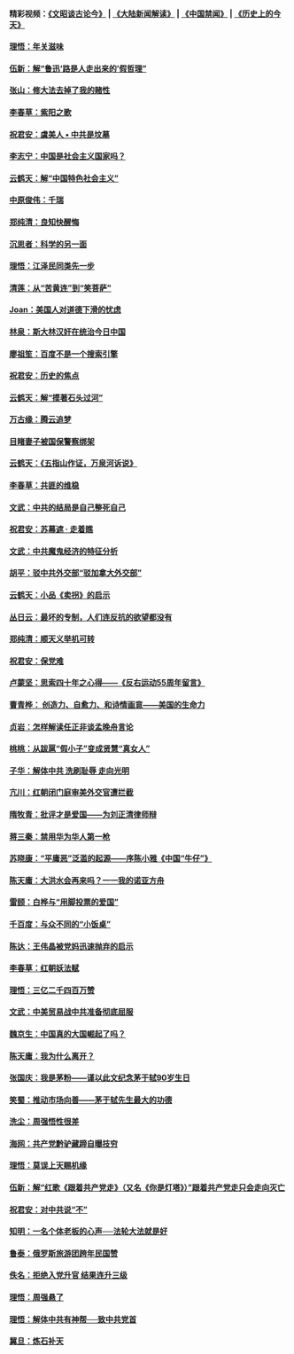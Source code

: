 #### 精彩视频：[《文昭谈古论今》](https://github.com/gfw-breaker/wenzhao/blob/master/README.md?t=01250030) | [《大陆新闻解读》](https://github.com/gfw-breaker/ntdtv-comedy/blob/master/README.md?t=01250030) | [《中国禁闻》](https://github.com/gfw-breaker/ntdtv-news/blob/master/README.md?t=01250030) | [《历史上的今天》](https://github.com/gfw-breaker/today-in-history/blob/master/README.md?t=01250030) 

#### [理悟：年关滋味](../pages/nsc993/n10998847.md?t=01250030) 

#### [伍新：解“鲁迅‘路是人走出来的’假哲理”](../pages/nsc993/n10998777.md?t=01250030) 

#### [张山：修大法去掉了我的赌性](../pages/nsc993/n10997702.md?t=01250030) 

#### [李春草：紫阳之歌](../pages/nsc993/n10997679.md?t=01250030) 

#### [祝君安：虞美人 • 中共是坟墓](../pages/nsc993/n10996090.md?t=01250030) 

#### [李志宁：中国是社会主义国家吗？](../pages/nsc993/n10996097.md?t=01250030) 

#### [云鹤天：解“中国特色社会主义”](../pages/nsc993/n10996043.md?t=01250030) 

#### [中原俊伟：千瑞](../pages/nsc993/n10995401.md?t=01250030) 

#### [郑纯清：良知快醒悔](../pages/nsc993/n10995385.md?t=01250030) 

#### [沉思者：科学的另一面](../pages/nsc993/n10996074.md?t=01250030) 

#### [理悟：江泽民同类先一步](../pages/nsc993/n10995378.md?t=01250030) 

#### [清莲：从“苦黄连”到“笑菩萨”](../pages/nsc993/n10995466.md?t=01250030) 

#### [Joan：美国人对道德下滑的忧虑](../pages/nsc993/n10995424.md?t=01250030) 

#### [林泉：斯大林汉奸在统治今日中国](../pages/nsc993/n10995210.md?t=01250030) 

#### [廖祖笙：百度不是一个搜索引擎](../pages/nsc993/n10994961.md?t=01250030) 

#### [祝君安：历史的焦点](../pages/nsc993/n10994925.md?t=01250030) 

#### [云鹤天：解“摸著石头过河”](../pages/nsc993/n10993325.md?t=01250030) 

#### [万古缘：腾云追梦](../pages/nsc993/n10993120.md?t=01250030) 

#### [目睹妻子被国保警察绑架](../pages/nsc993/n10991525.md?t=01250030) 

#### [云鹤天：《五指山作证，万泉河诉说》](../pages/nsc993/n10991603.md?t=01250030) 

#### [李春草：共匪的维稳](../pages/nsc993/n10991348.md?t=01250030) 

#### [文武：中共的结局是自己整死自己](../pages/nsc993/n10989899.md?t=01250030) 

#### [祝君安：苏幕遮 · 走着瞧](../pages/nsc993/n10988901.md?t=01250030) 

#### [文武：中共魔鬼经济的特征分析](../pages/nsc993/n10987387.md?t=01250030) 

#### [胡平：驳中共外交部“驳加拿大外交部”](../pages/nsc993/n10987378.md?t=01250030) 

#### [云鹤天：小品《卖拐》的启示](../pages/nsc993/n10984392.md?t=01250030) 

#### [丛日云：最坏的专制，人们连反抗的欲望都没有](../pages/nsc993/n10984377.md?t=01250030) 

#### [郑纯清：顺天义举机可转](../pages/nsc993/n10984369.md?t=01250030) 

#### [祝君安：保党难](../pages/nsc993/n10984362.md?t=01250030) 

#### [卢蒙坚：思索四十年之心得——《反右运动55周年留言》](../pages/nsc993/n10984355.md?t=01250030) 

#### [曹青桦： 创造力、自愈力、和诗情画意——美国的生命力](../pages/nsc993/n10984216.md?t=01250030) 

#### [贞岩：怎样解读任正非谈孟晚舟言论](../pages/nsc993/n10984650.md?t=01250030) 

#### [桃桃：从跋扈“假小子”变成贤慧“真女人”](../pages/nsc993/n10984416.md?t=01250030) 

#### [子华：解体中共 洗刷耻辱 走向光明](../pages/nsc993/n10984019.md?t=01250030) 

#### [亢川：红朝闭门庭审美外交官遭拦截](../pages/nsc993/n10984050.md?t=01250030) 

#### [隋牧青：批评才是爱国——为刘正清律师辩](../pages/nsc993/n10983057.md?t=01250030) 

#### [蒋三秦：禁用华为华人第一枪](../pages/nsc993/n10982973.md?t=01250030) 

#### [苏晓康：“平庸恶”泛滥的起源——序陈小雅《中国“牛仔”》](../pages/nsc993/n10982008.md?t=01250030) 

#### [陈天庸：大洪水会再来吗？一一我的诺亚方舟](../pages/nsc993/n10981086.md?t=01250030) 

#### [雷颐：白桦与“用脚投票的爱国”](../pages/nsc993/n10981048.md?t=01250030) 

#### [千百度：与众不同的“小饭桌”](../pages/nsc993/n10978639.md?t=01250030) 

#### [陈达：王伟晶被党妈迅速抛弃的启示](../pages/nsc993/n10976450.md?t=01250030) 

#### [李春草：红朝妖法赋](../pages/nsc993/n10976387.md?t=01250030) 

#### [理悟：三亿二千四百万赞](../pages/nsc993/n10975966.md?t=01250030) 

#### [文武：中美贸易战中共准备彻底屈服](../pages/nsc993/n10974571.md?t=01250030) 

#### [魏京生：中国真的大国崛起了吗？](../pages/nsc993/n10974530.md?t=01250030) 

#### [陈天庸：我为什么离开？](../pages/nsc993/n10974493.md?t=01250030) 

#### [张国庆：我是茅粉——谨以此文纪念茅于轼90岁生日](../pages/nsc993/n10974477.md?t=01250030) 

#### [笑蜀：推动市场向善——茅于轼先生最大的功德](../pages/nsc993/n10974451.md?t=01250030) 

#### [洗尘：周强悟性很差](../pages/nsc993/n10973701.md?t=01250030) 

#### [海网：共产党黔驴藏蹄自曝技穷](../pages/nsc993/n10969562.md?t=01250030) 

#### [理悟：莫误上天赐机缘](../pages/nsc993/n10969514.md?t=01250030) 

#### [伍新：解“红歌《跟着共产党走》（又名《你是灯塔》）”跟着共产党走只会走向灭亡](../pages/nsc993/n10969074.md?t=01250030) 

#### [祝君安：对中共说“不”](../pages/nsc993/n10968464.md?t=01250030) 

#### [知明：一名个体老板的心声──法轮大法就是好](../pages/nsc993/n10967473.md?t=01250030) 

#### [鲁泰：俄罗斯旅游团跨年民国赞](../pages/nsc993/n10967035.md?t=01250030) 

#### [佚名：拒绝入党升官  结果连升三级](../pages/nsc993/n10965069.md?t=01250030) 

#### [理悟：周强悬了](../pages/nsc993/n10965044.md?t=01250030) 

#### [理悟：解体中共有神帮──致中共党首](../pages/nsc993/n10963824.md?t=01250030) 

#### [冀旦：炼石补天](../pages/nsc993/n10963818.md?t=01250030) 

